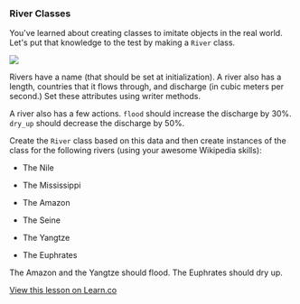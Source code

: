 

### River Classes

You've learned about creating classes to imitate objects in the real world. Let's put that knowledge to the test by making a `River` class. 

<img src="https://after-school-assets.s3.amazonaws.com/river.jpg">

Rivers have a name (that should be set at initialization). A river also has a length, countries that it flows through, and discharge (in cubic meters per second.) Set these attributes using writer methods.

A river also has a few actions. `flood` should increase the discharge by 30%. `dry_up` should decrease the discharge by 50%.

Create the `River` class based on this data and then create instances of the class for the following rivers (using your awesome Wikipedia skills):

+ The Nile

+ The Mississippi

+ The Amazon

+ The Seine

+ The Yangtze

+ The Euphrates

The Amazon and the Yangtze should flood. The Euphrates should dry up.

<a href='https://learn.co/lessons/hs-oo-rivers-to-do' data-visibility='hidden'>View this lesson on Learn.co</a>

